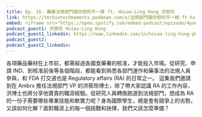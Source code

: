 ```yaml
---
title: Ep. 16. 藥廠法規部門跟你想的不一樣 ft. Hsiao-Ling Hung 洪筱玲
link: https://tmrbiotechmoments.podbean.com/e/法規部門跟你想的不一樣-ft-hsiao-ling-hung-洪筱玲/
embed: <iframe src="https://open.spotify.com/embed-podcast/episode/4ya8GsywcY67wQSHu6gWPp" width="100%" height="232" frameborder="0" allowtransparency="true" allow="encrypted-media"></iframe>
podcast_guest1: 洪筱玲 Hsiao-Ling Hung
podcast_guest1_linkedin: https://www.linkedin.com/in/hsiao-ling-hung-phd-rac-7771113
podcast_guest2:
podcast_guest2_linkedin:
---
```


各項藥品藥材在上市前，都需經過各國食藥署的核准，才能投入市場。從研究、申請 IND、到核准前後等各個階段，都能看到熟悉各部門運作和藥事法的法規人員參與，和 FDA 打交道也是 Regulatory affairs (RA) 的日常之一。
這集我們邀請到在 Ambrx 擔任法規部門 VP 的洪筱玲博士，除了帶大家認識 RA 的工作內容，洪博士也將分享他寶貴的職涯經驗。從研究人員轉換跑道到法規部門，想成為 RA 的一份子需要哪些專業技能和軟實力呢？身為國際學生，總是會有競爭上的劣勢，又該如何化解？面對職涯上的每一個挑戰和抉擇，我們又該怎麼準備？
